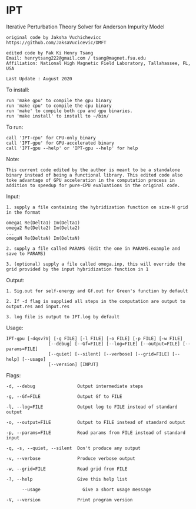 # IPT
Iterative Perturbation Theory Solver for Anderson Impurity Model
	
	original code by Jaksha Vuchichevicc https://github.com/JaksaVucicevic/DMFT
	 
	edited code by Pak Ki Henry Tsang  
	Email: henrytsang222@gmail.com / tsang@magnet.fsu.edu  
	Affiliation: National High Magnetic Field Laboratory, Tallahassee, FL, USA
	
	Last Update : August 2020

To install:

	run 'make gpu' to compile the gpu binary  
	run 'make cpu' to compile the cpu binary  
	run 'make' to compile both cpu and gpu binaries.  
	run 'make install' to install to ~/bin/  
  
To run:
  
	call 'IPT-cpu' for CPU-only binary  
	call 'IPT-gpu' for GPU-accelerated binary  
	call 'IPT-gpu --help' or 'IPT-gpu --help' for help
  
Note: 

	This current code edited by the author is meant to be a standalone binary instead of being a functional library. This edited code also toke advantage of GPU acceleration in the computation process in addition to speedup for pure-CPU evaluations in the original code.
	
Input:
	
	1. supply a file containing the hybridization function on size-N grid in the format
	
	omega1 Re(Delta1) Im(Delta1)  
	omega2 Re(Delta2) Im(Delta2)  
	...  
	omegaN Re(DeltaN) Im(DeltaN)  
	
	2. supply a file called PARAMS (Edit the one in PARAMS.example and save to PARAMS)
	
	3. (optional) supply a file called omega.inp, this will override the grid provided by the input hybridization function in 1
	
Output:

	1. Sig.out for self-energy and Gf.out for Green's function by default
	
	2. If -d flag is supplied all steps in the computation are output to output.res and input.res
	
	3. log file is output to IPT.log by default
	
	
Usage:
 
	IPT-gpu [-dqsv?V] [-g FILE] [-l FILE] [-o FILE] [-p FILE] [-w FILE]  
					[--debug] [--Gf=FILE] [--log=FILE] [--output=FILE] [--params=FILE]  
					[--quiet] [--silent] [--verbose] [--grid=FILE] [--help] [--usage]  
					[--version] [INPUT]  

Flags:

	-d, --debug                Output intermediate steps

	-g, --Gf=FILE              Output Gf to FILE

	-l, --log=FILE             Output log to FILE instead of standard output

	-o, --output=FILE          Output to FILE instead of standard output

	-p, --params=FILE          Read params from FILE instead of standard input

	-q, -s, --quiet, --silent  Don't produce any output

	-v, --verbose              Produce verbose output

	-w, --grid=FILE            Read grid from FILE

	-?, --help                 Give this help list

		  --usage                Give a short usage message
		  
	-V, --version              Print program version


  
